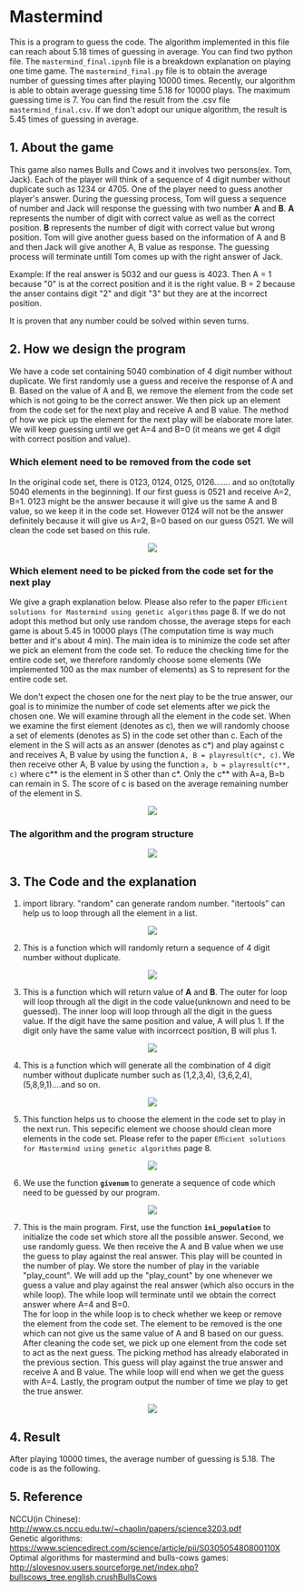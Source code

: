 # Mastermind
This is a program to guess the code. The algorithm implemented in this file can reach about 5.18 times of guessing in average. You can find two python file. The ```mastermind_final.ipynb``` file is a breakdown explanation on playing one time game. The ```mastermind_final.py``` file is to obtain the average number of guessing times after playing 10000 times. Recently, our algorithm is able to obtain average guessing time 5.18 for 10000 plays. The maximum guessing time is 7. You can find the result from the .csv file ```mastermind_final.csv```. If we don't adopt our unique algorithm, the result is 5.45 times of guessing in average.
## 1. About the game<br />
This game also names Bulls and Cows and it involves two persons(ex. Tom, Jack). Each of the player will think of a sequence of 4 digit number without duplicate such as 1234 or 4705. One of the player need to guess another player's answer. During the guessing process, Tom will guess a sequence of number and Jack will response the guessing with two number **A** and **B**.  **A** represents the number of digit with correct value as well as the correct position. **B** represents the number of digit with correct value but wrong position. Tom will give another guess based on the information of A and B and then Jack will give another A, B value as response. The guessing process will terminate untill Tom comes up with the right answer of Jack.<br />

Example: If the real answer is 5032 and our guess is 4023. Then A = 1 because "0" is at the correct position and it is the right value. B = 2 because the anser contains digit "2" and digit "3" but they are at the incorrect position.<br />

It is proven that any number could be solved within seven turns. <br />

## 2. How we design the program<br />
We have a code set containing 5040 combination of 4 digit number without duplicate. We first randomly use a guess and receive the response of A and B. Based on the value of A and B, we remove the element from the code set which is not going to be the correct answer. We then pick up an element from the code set for the next play and receive A and B value. The method of how we pick up the element for the next play will be elaborate more later. We will keep guessing until we get A=4 and B=0 (it means we get 4 digit with correct position and value).<br />
### Which element need to be removed from the code set<br />
In the original code set, there is 0123, 0124, 0125, 0126....... and so on(totally 5040 elements in the beginning). If our first guess is 0521 and receive A=2, B=1. 0123 might be the answer because it will give us the same A and B value, so we keep it in the code set. However 0124 will not be the answer definitely because it will give us A=2, B=0 based on our guess 0521. We will clean the code set based on this rule.<br />
<p align="center"><img src="/image/remove1.jpg"></p>

### Which element need to be picked from the code set for the next play<br />
We give a graph explanation below. Please also refer to the paper ```Eﬃcient solutions for Mastermind using genetic algorithms``` page 8. If we do not adopt this method but only use random chosse, the average steps for each game is about 5.45 in 10000 plays (The computation time is way much better and it's about 4 min). The main idea is to minimize the code set after we pick an element from the code set. To reduce the checking time for the entire code set, we therefore randomly choose some elements (We implemented 100 as the max number of elements) as S to represent for the entire code set.<br />

We don't expect the chosen one for the next play to be the true answer, our goal is to minimize the number of code set elements after we pick the chosen one. We will examine through all the element in the code set. When we examine the first element (denotes as c), then we will randomly choose a set of elements (denotes as S) in the code set other than c. Each of the element in the S will acts as an answer (denotes as c*) and play against c and receives A, B value by using the function ```A, B = playresult(c*, c)```. We then receive other A, B value by using the function ```a, b = playresult(c**, c)``` where c** is the element in S other than c*. Only the c** with A=a, B=b can remain in S. The score of c is based on the average remaining number of the element in S.
<p align="center"><img src="/image/chooseone_function.jpg"></p>

### The algorithm and the program structure<br />
<p align="center"><img src="/image/structure_final.JPG"></p>

## 3. The Code and the explanation<br />
1. import library. "random" can generate random number. "itertools" can help us to loop through all the element in a list.<br />
<p align="center"><img src="/image/1.JPG"></p>

2. This is a function which will randomly return a sequence of 4 digit number without duplicate.<br />
<p align="center"><img src="/image/2.JPG"></p>

3. This is a function which will return value of **A** and **B**. The outer for loop will loop through all the digit in the code value(unknown and need to be guessed). The inner loop will loop through all the digit in the guess value. If the digit have the same position and value, A will plus 1. If the digit only have the same value with incorrcect position, B will plus 1. <br />
<p align="center"><img src="/image/3.JPG"></p>

4. This is a function which will generate all the combination of 4 digit number without duplicate number such as (1,2,3,4), (3,6,2,4), (5,8,9,1)....and so on.<br />
<p align="center"><img src="/image/4.JPG"></p>

5. This function helps us to choose the element in the code set to play in the next run. This sepecific element we choose should clean more elements in the code set. Please refer to the paper ```Eﬃcient solutions for Mastermind using genetic algorithms``` page 8. 
<p align="center"><img src="/image/chooseone_final.JPG"></p>

6. We use the function **```givenum```** to generate a sequence of code which need to be guessed by our program.<br />
<p align="center"><img src="/image/5.JPG"></p>

7. This is the main program. First, use the function **```ini_population```** to initialize the code set which store all the possible answer. Second, we use randomly guess. We then receive the A and B value when we use the guess to play against the real answer. This play will be counted in the number of play. We store the number of play in the variable "play_count". We will add up the "play_count" by one whenever we guess a value and play against the real answer (which also occurs in the while loop). The while loop will terminate until we obtain the correct answer where A=4 and B=0. <br />
   The for loop in the while loop is to check whether we keep or remove the element from the code set. The element to be removed is the one which can not give us the same value of A and B based on our guess. After cleaning the code set, we pick up one element from the code set to act as the next guess. The picking method has already elaborated in the previous section. This guess will play against the true answer and receive A and B value. The while loop will end when we get the guess with A=4. Lastly, the program output the number of time we play to get the true answer. <br />
<p align="center"><img src="/image/main_final.JPG"></p>

## 4. Result
After playing 10000 times, the average number of guessing is 5.18. The code is as the following.<br />

## 5. Reference 
NCCU(in Chinese): http://www.cs.nccu.edu.tw/~chaolin/papers/science3203.pdf  <br />
Genetic algorithms: https://www.sciencedirect.com/science/article/pii/S030505480800110X <br />
Optimal algorithms for mastermind and bulls-cows games: http://slovesnov.users.sourceforge.net/index.php?bullscows_tree,english,crushBullsCows <br />


